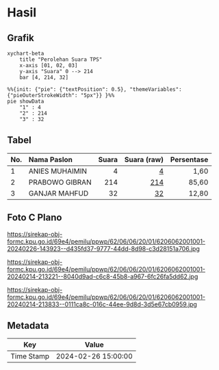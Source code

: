 # Hasil

## Grafik

```mermaid
xychart-beta
    title "Perolehan Suara TPS"
    x-axis [01, 02, 03]
    y-axis "Suara" 0 --> 214
    bar [4, 214, 32]
```

```mermaid
%%{init: {"pie": {"textPosition": 0.5}, "themeVariables": {"pieOuterStrokeWidth": "5px"}} }%%
pie showData
    "1" : 4
    "2" : 214
    "3" : 32
```

## Tabel

| No. | Nama Paslon    | Suara | Suara (raw) | Persentase |
|:--- |:-------------- | -----:| -----------:| ----------:|
| 1   | ANIES MUHAIMIN | 4     | [4][p-1]    | 1,60       |
| 2   | PRABOWO GIBRAN | 214   | [214][p-2]  | 85,60      |
| 3   | GANJAR MAHFUD  | 32    | [32][p-3]   | 12,80      |


[p-1]: https://github.com/gigit-pemilu/pemilu-2024-62-kalimantan-tengah/blob/main/pilpres/hitung-suara/sub/62-kalimantan-tengah/sub/06-katingan/sub/06-sanaman-mantikei/sub/2001-dehes/sub/001-tps/sub/paslon-1.txt
[p-2]: https://github.com/gigit-pemilu/pemilu-2024-62-kalimantan-tengah/blob/main/pilpres/hitung-suara/sub/62-kalimantan-tengah/sub/06-katingan/sub/06-sanaman-mantikei/sub/2001-dehes/sub/001-tps/sub/paslon-2.txt
[p-3]: https://github.com/gigit-pemilu/pemilu-2024-62-kalimantan-tengah/blob/main/pilpres/hitung-suara/sub/62-kalimantan-tengah/sub/06-katingan/sub/06-sanaman-mantikei/sub/2001-dehes/sub/001-tps/sub/paslon-3.txt

## Foto C Plano

https://sirekap-obj-formc.kpu.go.id/69e4/pemilu/ppwp/62/06/06/20/01/6206062001001-20240226-143923--d435fd37-9777-44dd-8d98-c3d28151a706.jpg

https://sirekap-obj-formc.kpu.go.id/69e4/pemilu/ppwp/62/06/06/20/01/6206062001001-20240214-213221--8040d9ad-c6c8-45b8-a967-6fc26fa5dd62.jpg

https://sirekap-obj-formc.kpu.go.id/69e4/pemilu/ppwp/62/06/06/20/01/6206062001001-20240214-213833--0111ca8c-016c-44ee-9d8d-3d5e67cb0959.jpg


## Metadata

| Key        | Value               |
| ---------- | ------------------- |
| Time Stamp | 2024-02-26 15:00:00 |



